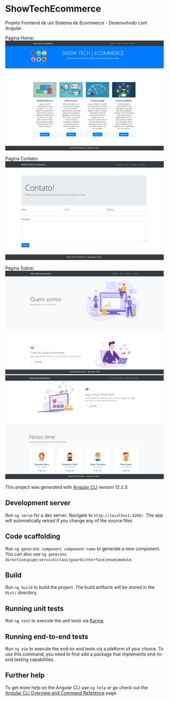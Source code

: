 # ShowTechEcommerce
Projeto Frontend de um Sistema de Ecommerce - Desenvolvido com Angular.

Página Home:
![](https://github.com/TulioliAles/ShowTechEcommerce/blob/main/Capturar.PNG)

Página Contato:
![](https://github.com/TulioliAles/ShowTechEcommerce/blob/main/Capturar1.PNG)

Página Sobre:
![](https://github.com/TulioliAles/ShowTechEcommerce/blob/main/Capturar2.PNG)
![](https://github.com/TulioliAles/ShowTechEcommerce/blob/main/Capturar3.PNG)

This project was generated with [Angular CLI](https://github.com/angular/angular-cli) version 12.2.3.

## Development server

Run `ng serve` for a dev server. Navigate to `http://localhost:4200/`. The app will automatically reload if you change any of the source files.

## Code scaffolding

Run `ng generate component component-name` to generate a new component. You can also use `ng generate directive|pipe|service|class|guard|interface|enum|module`.

## Build

Run `ng build` to build the project. The build artifacts will be stored in the `dist/` directory.

## Running unit tests

Run `ng test` to execute the unit tests via [Karma](https://karma-runner.github.io).

## Running end-to-end tests

Run `ng e2e` to execute the end-to-end tests via a platform of your choice. To use this command, you need to first add a package that implements end-to-end testing capabilities.

## Further help

To get more help on the Angular CLI use `ng help` or go check out the [Angular CLI Overview and Command Reference](https://angular.io/cli) page.
